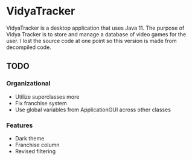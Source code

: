 # VidyaTracker
VidyaTracker is a desktop application that uses Java 11. The purpose of Vidya Tracker is to store and manage a database of video games for the user. I lost the source code at one point so this version is made from decompiled code.

## TODO
### Organizational
- Utilize superclasses more
- Fix franchise system
- Use global variables from ApplicationGUI across other classes

### Features
- Dark theme
- Franchise column
- Revised filtering